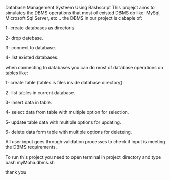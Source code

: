 Database Management Systeem Using Bashscript
This projejct aims to simulates the DBMS operations that most of existed DBMS do like: MySql, Microsoft Sql Server, etc...
the DBMS in our project is cabaple of:

1- create databases as directoris. 

2- drop datebase.

3- connect to database. 

4- list existed databases.

when connecting to databases you can do most of database operations on tables like:

1- create table (tables is files inside database directory).

2- list tables in current database.

3- insert data in table.

4- select data from table with multiple option for selection.

5- update table data with multiple options for updating.

6- delete data form table with multiple options for deleteing.

All user input goes through validation processes to check if input is meeting the DBMS requirements.

To run this project you need to open terminal in project directory and type bash myMoha.dbms.sh

thank you
